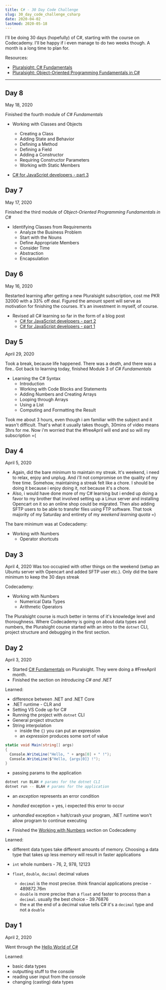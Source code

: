 ```yaml
---
title: C# - 30 Day Code Challenge
slug: 30_day_code_challenge_csharp
date: 2020-04-02
lastmod: 2020-05-18
---
```


I'll be doing 30 days (hopefully) of C#, starting with the course on Codecademy. I'll be happy if i even manage to do two weeks though. A month is a long time to plan for.

Resources:

- [Pluralsight: C# Fundamentals](https://app.pluralsight.com/library/courses/csharp-fundamentals-dev)
- [Pluralsight: Object-Oriented Programming Fundamentals in C#](https://app.pluralsight.com/library/courses/object-oriented-programming-fundamentals-csharp)

---

## Day 8

May 18, 2020

Finished the fourth module of _C# Fundamentals_

- Working with Classes and Objects

  - Creating a Class
  - Adding State and Behavior
  - Defining a Method
  - Defining a Field
  - Adding a Constructor
  - Requiring Constructor Parameters
  - Working with Static Members

- [C# for JavaScript developers - part 3]()

## Day 7

May 17, 2020

Finished the third module of _Object-Oriented Programming Fundamentals in C#_

- Identifying Classes from Requirements
  - Analyze the Business Problem
  - Start with the Nouns
  - Define Appropriate Members
  - Consider Time
  - Abstraction
  - Encapsulation

## Day 6

May 16, 2020

Restarted learning after getting a new Pluralsight subscription, cost me PKR 32000 with a 33% off deal. Figured the amount spent will serve as motivation for finishing the courses. It's an investment in myself, of course.

- Revised all C# learning so far in the form of a blog post
  - [C# for JavaScript developers - part 2]()
  - [C# for JavaScript developers - part 1]()

## Day 5

April 29, 2020

Took a break, because life happened. There was a death, and there was a fire.. Got back to learning today, finished Module 3 of _C# Fundamentals_

- Learning the C# Syntax
  - Introduction
  - Working with Code Blocks and Statements
  - Adding Numbers and Creating Arrays
  - Looping through Arrays
  - Using a List
  - Computing and Formatting the Result

Took me about 3 hours, even though i am familiar with the subject and it wasn't difficult. That's what it usually takes though, 30mins of video means 3hrs for me. Now i'm worried that the #freeApril will end and so will my subscription =(

## Day 4

April 5, 2020

- Again, did the bare minimum to maintain my streak. It's weekend, i need to relax, enjoy and unplug. And i'll not compromise on the quality of my free time. Somehow, maintaining a streak felt like a chore. I should be doing it because i enjoy doing it, not because it's a chore.
- Also, i would have done more of my C# learning but i ended up doing a favor to my brother that involved setting up a Linux server and installing Opencart on it so an online shop could be migrated. Then also adding SFTP users to be able to transfer files using FTP software. That took majority of my Saturday and entirety of my _weekend learning quota_ =)

The bare minimum was at Codecademy:

- Working with Numbers
  - Operator shortcuts

## Day 3

April 4, 2020
Was too occupied with other things on the weekend (setup an Ubuntu server with Opencart and added SFTP user etc.). Only did the bare minimum to keep the 30 days streak

Codecademy:

- Working with Numbers
  - Numerical Data Types
  - Arithmetic Operators

The Pluralsight course is much better in terms of it's knowledge level and thoroughness. Where Codecademy is going on about data types and numbers, the Pluralsight course started with an intro to the `dotnet` CLI, project structure and debugging in the first section.

## Day 2

April 3, 2020

- Started [C# Fundamentals](https://app.pluralsight.com/courses/0096b00d-2398-435a-82f7-3f5401408ab1/table-of-contents) on Pluralsight. They were doing a #FreeApril month.
- Finished the section on _Introducing C# and .NET_

Learned:

- difference between .NET and .NET Core
- .NET runtime - CLR and
- Setting VS Code up for C#
- Running the project with `dotnet` CLI
- General project structure
- String interpolation
  - inside the `{}` you can put an expression
  - an _expression_ produces some sort of value

```c#
static void Main(string[] args)
{
  Console.WriteLine("Hello, " + args[0] + " !");
  Console.WriteLine($"Hello, {args[0]} !");
}
```

- passing params to the application

```bash
dotnet run BLAH # params for the dotnet CLI
dotnet run -- BLAH # params for the application
```

- an _exception_ represents an error condition
- _handled_ exception = yes, i expected this error to occur
- _unhandled_ exception = halt/crash your program, .NET runtime won't allow program to continue executing

- Finished the [Working with Numbers](https://www.codecademy.com/courses/learn-c-sharp/lessons/csharp-working-with-numbers/) section on Codecademy

Learned:

- different data types take different amounts of memory. Choosing a data type that takes up less memory will result in faster applications

- `int` whole numbers - 76, 2, 978, 12123
- `float`, `double`, `decimal` decimal values
  - `decimal` is the most precise. think financial applications precise - 489872.76m
  - `double` is more precise than a `float` and faster to process than a `decimal`. usually the best choice - 39.76876
  - the `m` at the end of a decimal value tells C# it's a `decimal` type and not a `double`

## Day 1

April 2, 2020

Went through the [Hello World of C#](https://www.codecademy.com/learn/learn-c-sharp)

Learned:

- basic data types
- outputting stuff to the console
- reading user input from the console
- changing (casting) data types

